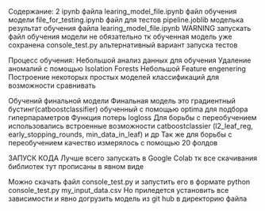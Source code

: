 Содержание:
  2 ipynb файла 
    learing_model_file.ipynb файл обучения модели
    file_for_testing.ipynb файл для тестов 
  pipeline.joblib моделька результат обучения файла learing_model_file.ipynb
    WARNING запускать файл обучения модели не обязательно тк обученная модель уже сохранена 
  console_test.py альтернативный вариант запуска тестов 
  

Процесс обучения:
  Небольшой анализ данных для обучения 
  Удаление аномалий с помощью Isolation Forests
  Небольшой Feature engenering
  Построение некоторых простых моделей классификаций для возможности сравнивать

  Обучений финальной модели 
    Финальная модель это градиентный бустинг(catboostclassifier) обученный с помощью optima для подбора гиперпараметров 
    Функция потерь logloss
    Для борьбы с переобучением использовались встроенные возможности catboostclassier (l2_leaf_reg, early_stopping_rounds, min_data_in_leaf) и др
    Так же для борьбы с переобучением качество измерялось с помощью 20 фолдов 


ЗАПУСК КОДА 
Лучше всего запускать в Google Colab тк все скачивания библиотек тут прописаны в явном виде 

Можно скачать файл console_test.py и запустить его в формате   python console_test.py my_input_data.csv 
Но приледется установить все зависимости и явно догрузить модель из git hub в директорию файла 
